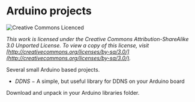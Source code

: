 Arduino projects
================
![Creative Commons Licenced](http://i.creativecommons.org/l/by-sa/3.0/88x31.png)

*This work is licensed under the Creative Commons Attribution-ShareAlike 3.0 Unported License. To view a copy of this license, visit [http://creativecommons.org/licenses/by-sa/3.0/](http://creativecommons.org/licenses/by-sa/3.0/).*

Several small Arduino based projects.

* *DDNS* − A simple, but useful library for DDNS on your Arduino board


Download and unpack in your Arduino libraries folder.
